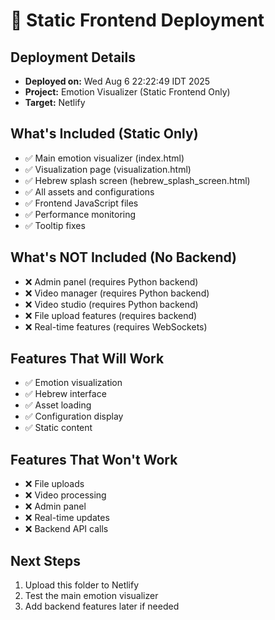 # 🚀 Static Frontend Deployment

## Deployment Details
- **Deployed on:** Wed Aug  6 22:22:49 IDT 2025
- **Project:** Emotion Visualizer (Static Frontend Only)
- **Target:** Netlify

## What's Included (Static Only)
- ✅ Main emotion visualizer (index.html)
- ✅ Visualization page (visualization.html)
- ✅ Hebrew splash screen (hebrew_splash_screen.html)
- ✅ All assets and configurations
- ✅ Frontend JavaScript files
- ✅ Performance monitoring
- ✅ Tooltip fixes

## What's NOT Included (No Backend)
- ❌ Admin panel (requires Python backend)
- ❌ Video manager (requires Python backend)
- ❌ Video studio (requires Python backend)
- ❌ File upload features (requires backend)
- ❌ Real-time features (requires WebSockets)

## Features That Will Work
- ✅ Emotion visualization
- ✅ Hebrew interface
- ✅ Asset loading
- ✅ Configuration display
- ✅ Static content

## Features That Won't Work
- ❌ File uploads
- ❌ Video processing
- ❌ Admin panel
- ❌ Real-time updates
- ❌ Backend API calls

## Next Steps
1. Upload this folder to Netlify
2. Test the main emotion visualizer
3. Add backend features later if needed
